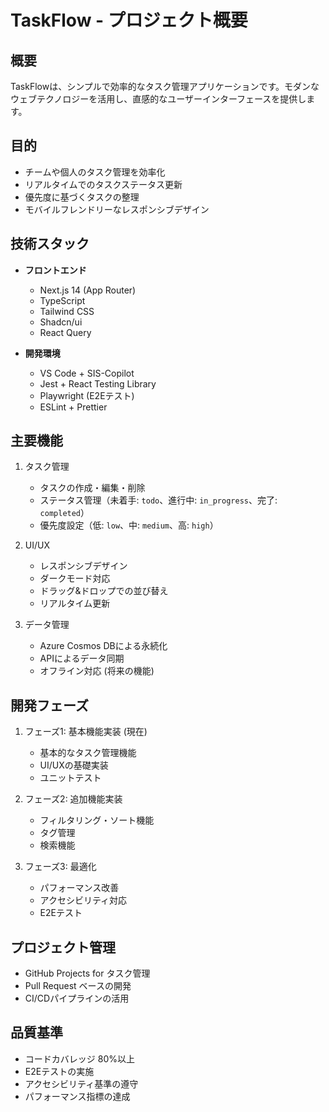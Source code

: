 # TaskFlow - プロジェクト概要

## 概要
TaskFlowは、シンプルで効率的なタスク管理アプリケーションです。モダンなウェブテクノロジーを活用し、直感的なユーザーインターフェースを提供します。

## 目的
- チームや個人のタスク管理を効率化
- リアルタイムでのタスクステータス更新
- 優先度に基づくタスクの整理
- モバイルフレンドリーなレスポンシブデザイン

## 技術スタック
- **フロントエンド**
  - Next.js 14 (App Router)
  - TypeScript
  - Tailwind CSS
  - Shadcn/ui
  - React Query

- **開発環境**
  - VS Code + SIS-Copilot
  - Jest + React Testing Library
  - Playwright (E2Eテスト)
  - ESLint + Prettier

## 主要機能
1. タスク管理
   - タスクの作成・編集・削除
   - ステータス管理（未着手: `todo`、進行中: `in_progress`、完了: `completed`）
   - 優先度設定（低: `low`、中: `medium`、高: `high`）

2. UI/UX
   - レスポンシブデザイン
   - ダークモード対応
   - ドラッグ&ドロップでの並び替え
   - リアルタイム更新

3. データ管理
   - Azure Cosmos DBによる永続化
   - APIによるデータ同期
   - オフライン対応 (将来の機能)

## 開発フェーズ
1. フェーズ1: 基本機能実装 (現在)
   - 基本的なタスク管理機能
   - UI/UXの基礎実装
   - ユニットテスト

2. フェーズ2: 追加機能実装
   - フィルタリング・ソート機能
   - タグ管理
   - 検索機能

3. フェーズ3: 最適化
   - パフォーマンス改善
   - アクセシビリティ対応
   - E2Eテスト

## プロジェクト管理
- GitHub Projects for タスク管理
- Pull Request ベースの開発
- CI/CDパイプラインの活用

## 品質基準
- コードカバレッジ 80%以上
- E2Eテストの実施
- アクセシビリティ基準の遵守
- パフォーマンス指標の達成
